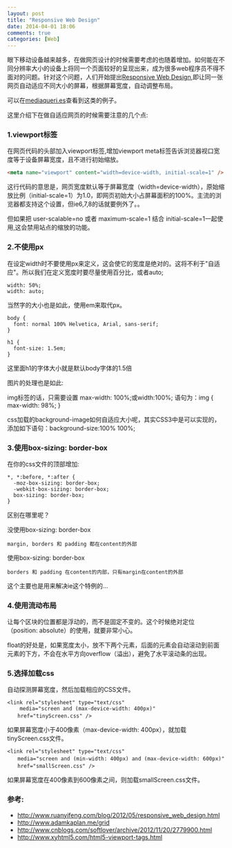 ```yaml
---
layout: post
title: "Responsive Web Design"
date: 2014-04-01 18:06
comments: true
categories: [Web]
---
```


眼下移动设备越来越多，在做网页设计的时候需要考虑的也随着增加。如何能在不同分辨率大小的设备上将同一个页面较好的呈现出来，成为很多web程序员不得不面对的问题。针对这个问题，人们开始提出[Responsive Web Design](http://alistapart.com/article/responsive-web-design),即让同一张网页自动适应不同大小的屏幕，根据屏幕宽度，自动调整布局。

可以在[mediaqueri.es](http://mediaqueri.es/)查看到这类的例子。

<!-- more -->

这里介绍下在做自适应网页的时候需要注意的几个点:

### 1.viewport标签
在网页代码的头部加入viewport标签,增加viewport meta标签告诉浏览器视口宽度等于设备屏幕宽度，且不进行初始缩放。
```html
<meta name="viewport" content="width=device-width, initial-scale=1" />
```
这行代码的意思是，网页宽度默认等于屏幕宽度（width=device-width），原始缩放比例（initial-scale=1）为1.0，即网页初始大小占屏幕面积的100%。主流的浏览器都支持这个设置，但ie6,7,8的话就要例外了。。

但如果把 user-scalable=no 或者 maximum-scale=1 结合 initial-scale=1一起使用,这会禁用站点的缩放的功能。

### 2.不使用px
在设定width时不要使用px来定义，这会使它的宽度是绝对的。这将不利于"自适应"。所以我们在定义宽度时要尽量使用百分比，或者auto;
```
width: 50%;
width: auto;
```
当然字的大小也是如此，使用em来取代px。
```
body {
  font: normal 100% Helvetica, Arial, sans-serif;
}

h1 {
  font-size: 1.5em; 
}
```
这里面h1的字体大小就是默认body字体的1.5倍

图片的处理也是如此:

img标签的话，只需要设置 max-width: 100%;或width:100%; 语句为：img { max-width: 98%; }

css加载的background-image如何自适应大小呢，其实CSS3中是可以实现的，添加如下语句：background-size:100% 100%;

### 3.使用box-sizing: border-box
在你的css文件的顶部增加:
```
*, *:before, *:after {
  -moz-box-sizing: border-box;
  -webkit-box-sizing: border-box;
  box-sizing: border-box;
}
```
区别在哪里呢？

没使用box-sizing: border-box
```
margin, borders 和 padding 都在content的外部
```
使用box-sizing: border-box
```
borders 和 padding 在content的内部，只有margin在content的外部
```
这个主要也是用来解决ie这个特例的...

### 4.使用流动布局
让每个区块的位置都是浮动的，而不是固定不变的。这个时候绝对定位（position: absolute）的使用，就要非常小心。

float的好处是，如果宽度太小，放不下两个元素，后面的元素会自动滚动到前面元素的下方，不会在水平方向overflow（溢出），避免了水平滚动条的出现。

### 5.选择加载css
自动探测屏幕宽度，然后加载相应的CSS文件。
```
<link rel="stylesheet" type="text/css"
    media="screen and (max-device-width: 400px)"
　　href="tinyScreen.css" />
```
如果屏幕宽度小于400像素（max-device-width: 400px），就加载tinyScreen.css文件。
```
<link rel="stylesheet" type="text/css"
　　media="screen and (min-width: 400px) and (max-device-width: 600px)"
　　href="smallScreen.css" />
```
如果屏幕宽度在400像素到600像素之间，则加载smallScreen.css文件。


### 参考:
* http://www.ruanyifeng.com/blog/2012/05/responsive_web_design.html
* http://www.adamkaplan.me/grid
* http://www.cnblogs.com/softlover/archive/2012/11/20/2779900.html
* http://www.xyhtml5.com/html5-viewport-tags.html
